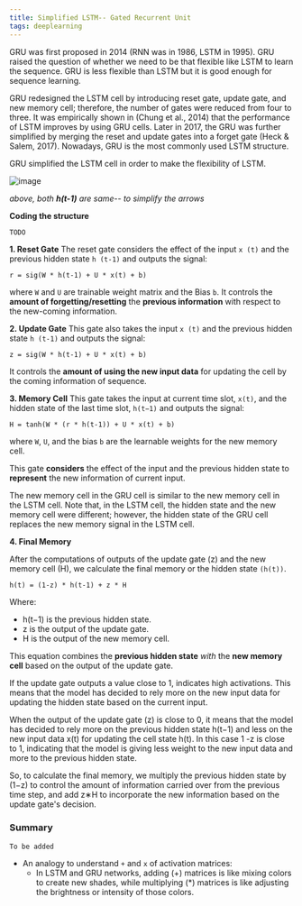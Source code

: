 ```yaml
---
title: Simplified LSTM-- Gated Recurrent Unit
tags: deeplearning
---
```


GRU was first proposed in 2014 (RNN was in 1986, LSTM in 1995). 
GRU raised the question of whether we need to be that flexible like LSTM to learn the sequence. GRU is less flexible than LSTM but it is good enough for sequence learning. 

GRU redesigned the LSTM cell by introducing reset gate, update gate, and new memory cell; therefore, the number of gates were reduced from four to three. It was empirically shown in (Chung et al., 2014) that the performance of LSTM improves by using GRU cells. Later in 2017, the GRU was further simplified by merging the reset and update gates into a forget gate (Heck & Salem, 2017). Nowadays, GRU is the most commonly used LSTM structure.

GRU simplified the LSTM cell in order to make the flexibility of LSTM.

![image](https://github.com/akash5100/blog/assets/53405133/93c85c93-6274-4fd7-9459-1ffec6119604)

*above, both **h(t-1)** are same-- to simplify the arrows*

**Coding the structure**

```py
TODO
```

**1. Reset Gate**
The reset gate considers the effect of the input `x (t)` and the previous hidden state `h (t-1)` and outputs the signal:

`r = sig(W * h(t-1) + U * x(t) + b)`

 where `W` and `U` are trainable weight matrix and the Bias `b`. It controls the **amount of forgetting/resetting** the **previous information** with respect to the new-coming information.

**2. Update Gate**
This gate also takes the input `x (t)` and the previous hidden state `h (t-1)` and outputs the signal:

`z = sig(W * h(t-1) + U * x(t) + b)`

It controls the **amount of using the new input data** for updating the cell by the coming information of sequence.

**3. Memory Cell**
This gate takes the input at current time slot, `x(t)`, and the hidden state of the last time slot, `h(t−1)` and outputs the signal:

`H = tanh(W * (r * h(t-1)) + U * x(t) + b)`

where `W`, `U`, and the bias `b` are the learnable weights for the new memory cell.

This gate **considers** the effect of the input and the previous hidden state to **represent** the new information of current input.

The new memory cell in the GRU cell is similar to the new memory cell in the LSTM cell. Note that, in the LSTM cell, the hidden state and the new memory cell were different; however, the hidden state of the GRU cell replaces the new memory signal in the LSTM cell.

**4. Final Memory**

After the computations of outputs of the update gate (z) and the new memory cell (H), we calculate the final memory or the hidden state `(h(t))`.

    h(t) = (1-z) * h(t-1) + z * H

Where:
- h(t−1) is the previous hidden state.
- z is the output of the update gate.
- H is the output of the new memory cell.

This equation combines the **previous hidden state** *with* the **new memory cell** based on the output of the update gate. 

If the update gate outputs a value close to 1, indicates high activations. This means that the model has decided to rely more on the new input data for updating the hidden state based on the current input.

When the output of the update gate (z) is close to 0, it means that the model has decided to rely more on the previous hidden state h(t−1) and less on the new input data x(t) for updating the cell state h(t). In this case 1 -z is close to 1, indicating that the model is giving less weight to the new input data and more to the previous hidden state.

So, to calculate the final memory, we multiply the previous hidden state by (1−z) to control the amount of information carried over from the previous time step, and add z∗H to incorporate the new information based on the update gate's decision.

### Summary

`To be added`

- An analogy to understand `+` and `x` of activation matrices:
    - In LSTM and GRU networks, adding (+) matrices is like mixing colors to create new shades, while multiplying (*) matrices is like adjusting the brightness or intensity of those colors.
